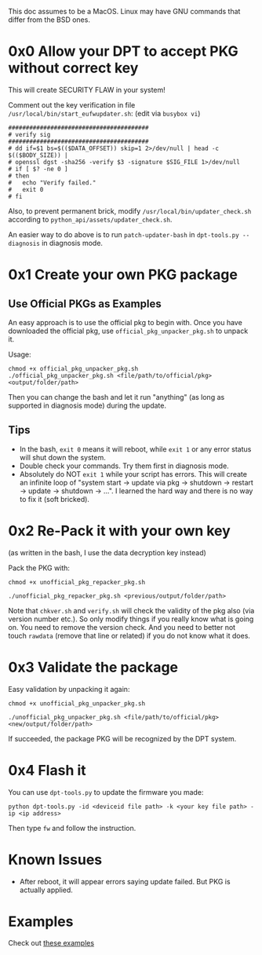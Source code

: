 This doc assumes to be a MacOS. Linux may have GNU commands that differ from the BSD ones. 

# 0x0 Allow your DPT to accept PKG without correct key

This will create SECURITY FLAW in your system!

Comment out the key verification in file `/usr/local/bin/start_eufwupdater.sh`: (edit via `busybox vi`)
```
########################################
# verify sig
########################################
# dd if=$1 bs=$(($DATA_OFFSET)) skip=1 2>/dev/null | head -c $(($BODY_SIZE)) |
# openssl dgst -sha256 -verify $3 -signature $SIG_FILE 1>/dev/null
# if [ $? -ne 0 ]
# then
#   echo "Verify failed."
#   exit 0
# fi
```

Also, to prevent permanent brick, modify `/usr/local/bin/updater_check.sh` according to `python_api/assets/updater_check.sh`.

An easier way to do above is to run `patch-updater-bash` in `dpt-tools.py --diagnosis` in diagnosis mode.

# 0x1 Create your own PKG package

## Use Official PKGs as Examples

An easy approach is to use the official pkg to begin with. Once you have downloaded the official pkg, use `official_pkg_unpacker_pkg.sh` to unpack it.

Usage:
```
chmod +x official_pkg_unpacker_pkg.sh
./official_pkg_unpacker_pkg.sh <file/path/to/official/pkg> <output/folder/path>
```

Then you can change the bash and let it run "anything" (as long as supported in diagnosis mode) during the update.

## Tips

* In the bash, `exit 0` means it will reboot, while `exit 1` or any error status will shut down the system.
* Double check your commands. Try them first in diagnosis mode.
* Absolutely do NOT `exit 1` while your script has errors. This will create an infinite loop of "system start -> update via pkg -> shutdown -> restart -> update -> shutdown -> ...". I learned the hard way and there is no way to fix it (soft bricked).

# 0x2 Re-Pack it with your own key

(as written in the bash, I use the data decryption key instead)

Pack the PKG with:
```
chmod +x unofficial_pkg_repacker_pkg.sh

./unofficial_pkg_repacker_pkg.sh <previous/output/folder/path>
```

Note that `chkver.sh` and `verify.sh` will check the validity of the pkg also (via version number etc.). So only modify things if you really know what is going on. You need to remove the version check. And you need to better not touch `rawdata` (remove that line or related) if you do not know what it does. 

# 0x3 Validate the package


Easy validation by unpacking it again:
```
chmod +x unofficial_pkg_unpacker_pkg.sh

./unofficial_pkg_unpacker_pkg.sh <file/path/to/official/pkg> <new/output/folder/path>
```

If succeeded, the package PKG will be recognized by the DPT system.


# 0x4 Flash it

You can use `dpt-tools.py` to update the firmware you made:

```
python dpt-tools.py -id <deviceid file path> -k <your key file path> -ip <ip address>
```
Then type `fw` and follow the instruction.


# Known Issues

* After reboot, it will appear errors saying update failed. But PKG is actually applied.

# Examples

Check out [these examples](https://github.com/HappyZ/dpt-tools/tree/master/fw_updater_packer_unpacker/pkg_example/)
